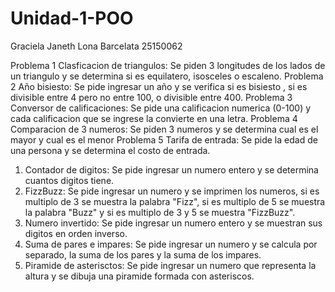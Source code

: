 # Unidad-1-POO
Graciela Janeth Lona Barcelata
25150062

Problema 1 Clasficacion de triangulos: Se piden 3 longitudes de los lados de un triangulo y se determina si es equilatero, isosceles o escaleno.
Problema 2 Año bisiesto: Se pide ingresar un año y se verifica si es bisiesto , si es divisible entre 4 pero no entre 100, o divisible  entre 400.
Problema 3 Conversor de calificaciones: Se pide una calificacion numerica (0-100) y cada calificacion que se ingrese la convierte en una letra.
Problema 4 Comparacion de 3 numeros: Se piden 3 numeros y se determina cual es el mayor y cual es el menor
Problema 5 Tarifa de entrada: Se pide la edad de una persona y se determina el costo de entrada.

1. Contador de digitos: Se pide ingresar un numero entero y se determina cuantos digitos tiene.
2. FizzBuzz: Se pide ingresar un numero y se imprimen los numeros, si es multiplo de 3 se muestra la palabra "Fizz", si es multiplo de 5 se muestra la palabra "Buzz" y si es multiplo de 3 y 5 se muestra "FizzBuzz".
3. Numero invertido: Se pide ingresar un numero entero y se muestran sus digitos en orden inverso.
4. Suma de pares e impares:  Se pide ingresar un numero y se calcula por separado, la suma de los pares y la suma de los impares.
5. Piramide de asterisctos: Se pide ingresar un numero que representa la altura y se dibuja una piramide formada con asteriscos.
